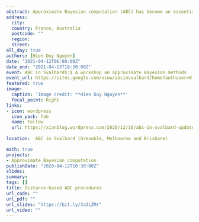 ```yaml
---
abstract: Approximate Bayesian computation (ABC) has become an essential part of the Bayesian toolbox for addressing problems in which the likelihood is prohibitively expensive or entirely unknown, making it intractable. ABC defines a pseudo-posterior by comparing observed data with simulated data, traditionally based on some summary statistics, the elicitation of which is regarded as a key difficulty. Recently, using data discrepancy measures has been proposed in order to bypass the construction of summary statistics. Here we propose to use the importance-sampling ABC (IS-ABC) algorithm relying on the so-called two-sample energy statistic. We establish a new asymptotic result for the case where both the observed sample size and the simulated data sample size increase to infinity, which highlights to what extent the data discrepancy measure impacts the asymptotic pseudo-posterior. The result holds in the broad setting of IS-ABC methodologies, thus generalizing previous results that have been established only for rejection ABC algorithms. Furthermore, we propose a consistent V-statistic estimator of the energy statistic, under which we show that the large sample result holds, and prove that the rejection ABC algorithm, based on the energy statistic, generates pseudo-posterior distributions that achieves convergence to the correct limits, when implemented with rejection thresholds that converge to zero, in the finite sample setting. Our proposed energy statistic based ABC algorithm is demonstrated on a variety of models, including a Gaussian mixture, a moving-average model of order two, a bivariate beta and a multivariate g-and-k distribution. We find that our proposed method compares well with alternative discrepancy measures.
address:
  city: 
  country: France, Australia
  postcode: ""
  region: 
  street: 
all_day: true
authors: [Hien Duy Nguyen]
date: "2021-04-12T06:00:00Z"
date_end: "2021-04-13T16:30:00Z"
event: ABC in Svalbard$:$ A workshop on approximate Bayesian methods
event_url: https://sites.google.com/view/abcinsvalbard/home?authuser=0
featured: true
image:
  caption: 'Image credit: **Hien Duy Nguyen**'
  focal_point: Right
links:
- icon: wordpress
  icon_pack: fab
  name: Follow
  url: https://xianblog.wordpress.com/2020/12/16/abc-in-svalbard-update/
  
location:  ABC in Svalbard (Grenoble, Melbourne and Brisbane)

math: true
projects:
- Approximate_Bayesian_computation
publishDate: "2020-04-12T10:30:00Z"
slides: 
summary: 
tags: []
title: Distance-based ABC procedures
url_code: ""
url_pdf: ""
url_slides: "https://bit.ly/3a3LZMr"
url_video: "" 
---
```

<!---
Machine learning is changing the world we live in at a break neck pace. From image recognition and generation, to the deployment of recommender systems, it seems to be breaking new ground constantly and influencing almost every aspect of our lives. In ths seminar series we ask distinguished speakers to comment on what role Bayesian statistics and Bayesian machine learning have in this rapidly changing landscape. Do we need to optimally process information or borrow strength in the big data era? Are philosophical concepts such as coherence and the likelihood principle relevant when you are running a large scale recommender system? Are variational approximations, MCMC or EP appropriate in a production environment? Can I use the propensity score and call myself a Bayesian? How can I elicit a prior over a massive dataset? Is Bayes a reasonable theory of how to be perfect but a hopeless theory of how to be good? Do we need Bayes when we can just A/B test? What combinations of pragmatism and idealism can be used to deploy Bayesian machine learning in a large scale live system? We ask Bayesian believers, Bayesian pragmatists and Bayesian sceptics to comment on all of these subjects and more.

{{% alert note %}}
Click on the **Slides** button above to view the built-in slides feature.
{{% /alert %}}

Slides can be added in a few ways:

- **Create** slides using Academic's [*Slides*](https://sourcethemes.com/academic/docs/managing-content/#create-slides) feature and link using `slides` parameter in the front matter of the talk file
- **Upload** an existing slide deck to `static/` and link using `url_slides` parameter in the front matter of the talk file
- **Embed** your slides (e.g. Google Slides) or presentation video on this page using [shortcodes](https://sourcethemes.com/academic/docs/writing-markdown-latex/).

Further talk details can easily be added to this page using *Markdown* and $\rm \LaTeX$ math code.
-->